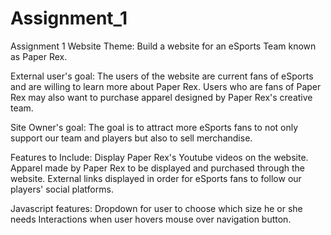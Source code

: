 # Assignment_1
Assignment 1
Website Theme: Build a website for an eSports Team known as Paper Rex.

External user's goal:
The users of the website are current fans of eSports and are willing to 
learn more about Paper Rex. Users who are fans of Paper Rex may also
want to purchase apparel designed by Paper Rex's creative team.

Site Owner's goal:
The goal is to attract more eSports fans to not only support our team and players but also to sell merchandise.

Features to Include:
    Display Paper Rex's Youtube videos on the website.
    Apparel made by Paper Rex to be displayed and purchased through the website.
    External links displayed in order for eSports fans to follow our players' social platforms.

Javascript features:
    Dropdown for user to choose which size he or she needs
    Interactions when user hovers mouse over navigation button.

